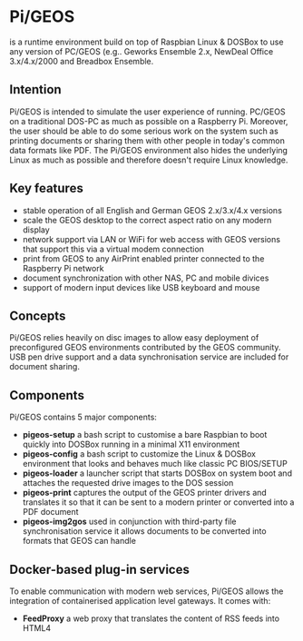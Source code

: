 # Pi/GEOS
is a runtime environment build on top of Raspbian Linux & DOSBox to use any version 
of PC/GEOS (e.g.. Geworks Ensemble 2.x, NewDeal Office 3.x/4.x/2000 and 
Breadbox Ensemble.

## Intention

Pi/GEOS is intended to simulate the user experience of running.
PC/GEOS on a traditional DOS-PC as much as possible on a Raspberry Pi.
Moreover, the user should be able to do some serious work on the system 
such as printing documents or sharing them with other people in today's 
common data formats like PDF.
The Pi/GEOS environment also hides the underlying Linux as much as
possible and therefore doesn't require Linux knowledge.

## Key features
  - stable operation of all English and German GEOS 2.x/3.x/4.x versions
  - scale the GEOS desktop to the correct aspect ratio on any modern display 
  - network support via LAN or WiFi for web access with GEOS versions that
support this via a virtual modem connection
  - print from GEOS to any AirPrint enabled printer connected to the
Raspberry Pi network
  - document synchronization with other NAS, PC and mobile divices
  - support of modern input devices like USB keyboard and mouse

## Concepts
Pi/GEOS relies heavily on disc images to allow easy deployment of preconfigured 
GEOS environments contributed by the GEOS community. USB pen drive support 
and a data synchronisation service are included for document sharing.

## Components
Pi/GEOS contains 5 major components:
  - **pigeos-setup** a bash script to customise a bare Raspbian to 
boot quickly into DOSBox running in a minimal X11 environment
  - **pigeos-config** a bash script to customize the Linux & DOSBox environment
that looks and behaves much like classic PC BIOS/SETUP
  - **pigeos-loader** a launcher script that starts DOSBox on
system boot and attaches the requested drive images to the DOS session
  - **pigeos-print** captures the output of the GEOS printer drivers and
translates it so that it can be sent to a modern printer or converted into a PDF document
  - **pigeos-img2gos** used in conjunction with third-party file synchronisation service
it allows documents to be converted into formats that GEOS can handle 

## Docker-based plug-in services
To enable communication with modern web services, Pi/GEOS allows the integration of containerised application level gateways. It comes with:
  - **FeedProxy** a web proxy that translates the content of RSS feeds into HTML4 
